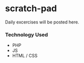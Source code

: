 # scratch-pad
Daily excercises will be posted here.

### Technology Used ###
* PHP
* JS
* HTML / CSS